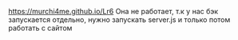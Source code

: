 https://murchi4me.github.io/Lr6
Она не работает, т.к у нас бэк запускается отдельно, нужно запускать server.js и только потом работать с сайтом